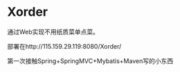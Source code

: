 # Xorder
通过Web实现不用纸质菜单点菜。

部署在http://115.159.29.119:8080/Xorder/

第一次接触Spring+SpringMVC+Mybatis+Maven写的小东西

